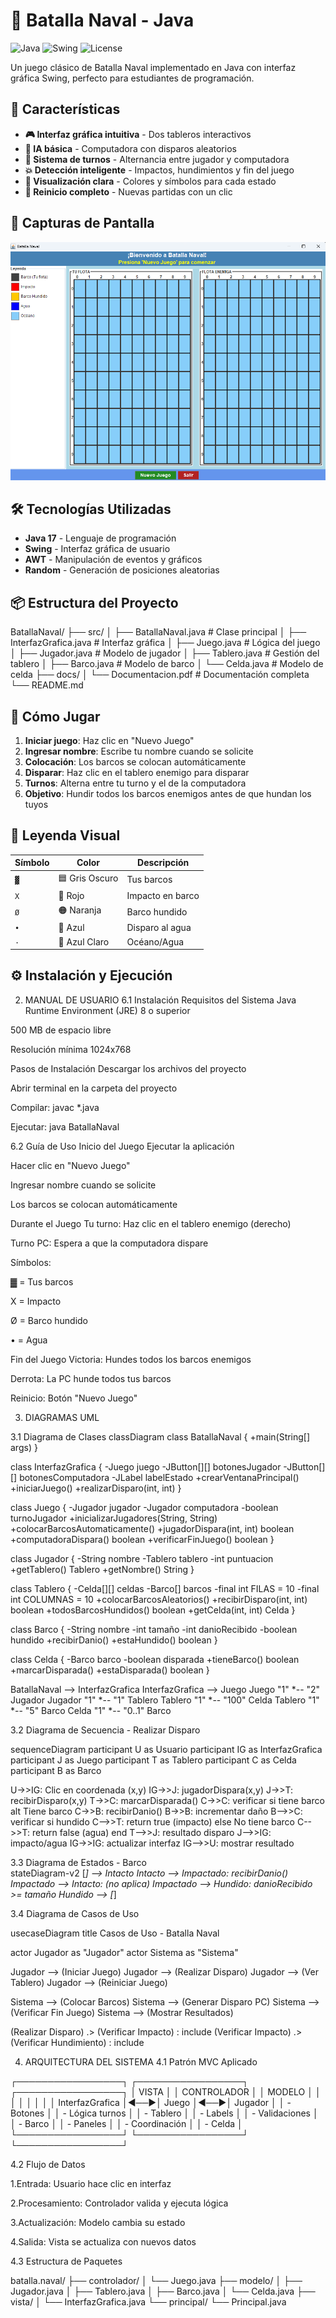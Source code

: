 # 🎯 Batalla Naval - Java

![Java](https://img.shields.io/badge/Java-17-blue)
![Swing](https://img.shields.io/badge/GUI-Swing-orange)
![License](https://img.shields.io/badge/License-MIT-green)

Un juego clásico de Batalla Naval implementado en Java con interfaz gráfica Swing, perfecto para estudiantes de programación.

## 🚀 Características

- **🎮 Interfaz gráfica intuitiva** - Dos tableros interactivos
- **🤖 IA básica** - Computadora con disparos aleatorios
- **🎯 Sistema de turnos** - Alternancia entre jugador y computadora
- **💥 Detección inteligente** - Impactos, hundimientos y fin del juego
- **🎨 Visualización clara** - Colores y símbolos para cada estado
- **🔄 Reinicio completo** - Nuevas partidas con un clic

## 📸 Capturas de Pantalla

![alt text](image.png)


## 🛠️ Tecnologías Utilizadas

- **Java 17** - Lenguaje de programación
- **Swing** - Interfaz gráfica de usuario
- **AWT** - Manipulación de eventos y gráficos
- **Random** - Generación de posiciones aleatorias

## 📦 Estructura del Proyecto
BatallaNaval/
├── src/
│ ├── BatallaNaval.java # Clase principal
│ ├── InterfazGrafica.java # Interfaz gráfica
│ ├── Juego.java # Lógica del juego
│ ├── Jugador.java # Modelo de jugador
│ ├── Tablero.java # Gestión del tablero
│ ├── Barco.java # Modelo de barco
│ └── Celda.java # Modelo de celda
├── docs/
│ └── Documentacion.pdf # Documentación completa
└── README.md


## 🎯 Cómo Jugar

1. **Iniciar juego**: Haz clic en "Nuevo Juego"
2. **Ingresar nombre**: Escribe tu nombre cuando se solicite
3. **Colocación**: Los barcos se colocan automáticamente
4. **Disparar**: Haz clic en el tablero enemigo para disparar
5. **Turnos**: Alterna entre tu turno y el de la computadora
6. **Objetivo**: Hundir todos los barcos enemigos antes de que hundan los tuyos

## 🎨 Leyenda Visual

| Símbolo | Color | Descripción |
|---------|-------|-------------|
| `▓`     | 🟦 Gris Oscuro | Tus barcos |
| `X`     | 🔴 Rojo | Impacto en barco |
| `Ø`     | 🟠 Naranja | Barco hundido |
| `•`     | 🔵 Azul | Disparo al agua |
| `·`     | 🔵 Azul Claro | Océano/Agua |

## ⚙️ Instalación y Ejecución

2. MANUAL DE USUARIO
6.1 Instalación
Requisitos del Sistema
Java Runtime Environment (JRE) 8 o superior

500 MB de espacio libre

Resolución mínima 1024x768

Pasos de Instalación
Descargar los archivos del proyecto

Abrir terminal en la carpeta del proyecto

Compilar: javac *.java

Ejecutar: java BatallaNaval

6.2 Guía de Uso
Inicio del Juego
Ejecutar la aplicación

Hacer clic en "Nuevo Juego"

Ingresar nombre cuando se solicite

Los barcos se colocan automáticamente

Durante el Juego
Tu turno: Haz clic en el tablero enemigo (derecho)

Turno PC: Espera a que la computadora dispare

Símbolos:

▓ = Tus barcos

X = Impacto

Ø = Barco hundido

• = Agua

Fin del Juego
Victoria: Hundes todos los barcos enemigos

Derrota: La PC hunde todos tus barcos

Reinicio: Botón "Nuevo Juego"

3. DIAGRAMAS UML

3.1 Diagrama de Clases
    classDiagram
    class BatallaNaval {
        +main(String[] args)
    }
    
class InterfazGrafica {
        -Juego juego
        -JButton[][] botonesJugador
        -JButton[][] botonesComputadora
        -JLabel labelEstado
        +crearVentanaPrincipal()
        +iniciarJuego()
        +realizarDisparo(int, int)
    }
    
class Juego {
        -Jugador jugador
        -Jugador computadora
        -boolean turnoJugador
        +inicializarJugadores(String, String)
        +colocarBarcosAutomaticamente()
        +jugadorDispara(int, int) boolean
        +computadoraDispara() boolean
        +verificarFinJuego() boolean
    }
    
   class Jugador {
        -String nombre
        -Tablero tablero
        -int puntuacion
        +getTablero() Tablero
        +getNombre() String
    }
    
 class Tablero {
        -Celda[][] celdas
        -Barco[] barcos
        -final int FILAS = 10
        -final int COLUMNAS = 10
        +colocarBarcosAleatorios()
        +recibirDisparo(int, int) boolean
        +todosBarcosHundidos() boolean
        +getCelda(int, int) Celda
    }
    
 class Barco {
        -String nombre
        -int tamaño
        -int danioRecibido
        -boolean hundido
        +recibirDanio()
        +estaHundido() boolean
    }
    
 class Celda {
        -Barco barco
        -boolean disparada
        +tieneBarco() boolean
        +marcarDisparada()
        +estaDisparada() boolean
    }
    
BatallaNaval --> InterfazGrafica
    InterfazGrafica --> Juego
    Juego "1" *-- "2" Jugador
    Jugador "1" *-- "1" Tablero
    Tablero "1" *-- "100" Celda
    Tablero "1" *-- "5" Barco
    Celda "1" *-- "0..1" Barco

3.2 Diagrama de Secuencia - Realizar Disparo

sequenceDiagram
    participant U as Usuario
    participant IG as InterfazGrafica
    participant J as Juego
    participant T as Tablero
    participant C as Celda
    participant B as Barco
    
 U->>IG: Clic en coordenada (x,y)
    IG->>J: jugadorDispara(x,y)
    J->>T: recibirDisparo(x,y)
    T->>C: marcarDisparada()
    C->>C: verificar si tiene barco
    alt Tiene barco
        C->>B: recibirDanio()
        B->>B: incrementar daño
        B-->>C: verificar si hundido
        C-->>T: return true (impacto)
    else No tiene barco
        C-->>T: return false (agua)
    end
    T-->>J: resultado disparo
    J-->>IG: impacto/agua
    IG->>IG: actualizar interfaz
    IG-->>U: mostrar resultado

3.3 Diagrama de Estados - Barco    
    stateDiagram-v2
    [*] --> Intacto
    Intacto --> Impactado: recibirDanio()
    Impactado --> Intacto: (no aplica)
    Impactado --> Hundido: danioRecibido >= tamaño
    Hundido --> [*]


3.4 Diagrama de Casos de Uso

usecaseDiagram
    title Casos de Uso - Batalla Naval
    
actor Jugador as "Jugador"
    actor Sistema as "Sistema"
    
Jugador --> (Iniciar Juego)
    Jugador --> (Realizar Disparo)
    Jugador --> (Ver Tablero)
    Jugador --> (Reiniciar Juego)
    
 Sistema --> (Colocar Barcos)
    Sistema --> (Generar Disparo PC)
    Sistema --> (Verificar Fin Juego)
    Sistema --> (Mostrar Resultados)
    
(Realizar Disparo) .> (Verificar Impacto) : include
    (Verificar Impacto) .> (Verificar Hundimiento) : include

4. ARQUITECTURA DEL SISTEMA
4.1 Patrón MVC Aplicado

┌─────────────────┐    ┌─────────────────┐    ┌─────────────────┐
│      VISTA      │    │   CONTROLADOR   │    │     MODELO      │
│                 │    │                 │    │                 │
│ InterfazGrafica │◄──►│     Juego       │◄──►│ Jugador         │
│ - Botones       │    │ - Lógica turnos │    │ - Tablero       │
│ - Labels        │    │ - Validaciones  │    │ - Barco         │
│ - Paneles       │    │ - Coordinación  │    │ - Celda         │
└─────────────────┘    └─────────────────┘    └─────────────────┘

4.2 Flujo de Datos

1.Entrada: Usuario hace clic en interfaz

2.Procesamiento: Controlador valida y ejecuta lógica

3.Actualización: Modelo cambia su estado

4.Salida: Vista se actualiza con nuevos datos

4.3 Estructura de Paquetes

batalla.naval/
├── controlador/
│   └── Juego.java
├── modelo/
│   ├── Jugador.java
│   ├── Tablero.java
│   ├── Barco.java
│   └── Celda.java
├── vista/
│   └── InterfazGrafica.java
└── principal/
    └── Principal.java
